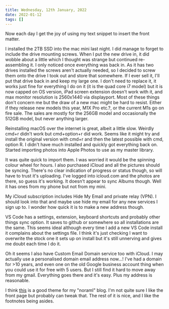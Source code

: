 ```yaml
---
title: Wednesday, 12th January, 2022
date: 2022-01-12
tags: []
---
```


Now each day I get the joy of using my text snippet to insert the front matter.

I installed the 2TB SSD into the mac mini last night. I did manage to forget to include the drive mounting screws. When I put the new drive in, it did wobble about a little which I thought was strange but continued re-assembling it. I only noticed once everything was back in. As it has two drives installed the screws aren't actually needed, so I decided to screw them onto the drive I took out and store that somewhere. If I ever sell it, I'll put that drive back in and keep my large one. I don't need to replace it, it works just fine for everything I do on it (it is the quad core i7 model) but it is now capped on OS version, iPad screen extension doesn't work with it, and max monitor resolution is 2560x1440 via displayport. Most of these things don't concern me but the draw of a new mac might be hard to resist. Either if they release new models this year, M1X Pro etc.?, or the current M1s go on fire sale. The sales are mostly for the 256GB model and occasionally the 512GB model, but never anything larger.

Reinstalling macOS over the internet is great, albeit a little slow. Weirdly cmd+r didn't work but cmd+option+r did work. Seems like it might try and install the original version with cmd+r and then the latest possible with cmd, option R. I didn't have much installed and quickly got everything back on. Started importing photos into Apple Photos to use as my master library.

It was quite quick to import them. I was worried it would be the spinning colour wheel for hours. I also purchased iCloud and all the pictures should be syncing. There's no clear indication of progress or status though, so will have to trust it's uploading. I've logged into icloud.com and the photos are there, so guess it's working. It doesn't appear to sync Albums though. Well it has ones from my phone but not from my mini.

My iCloud subscription includes Hide My Email and private relay (VPN). I should look into that and maybe use hide my email for any new services I sign up to. I wonder how quick it is to make a new address though.

VS Code has a settings, extension, keyboard shortcuts and probably other things sync option. It saves to github or somewhere so all installations are the same. This seems ideal although every time I add a new VS Code install it complains about the settings file. I think it's just checking I want to overwrite the stock one it sets up on install but it's still unnerving and gives me doubt each time I do it.

Oh it seems I also have Custom Email Domain service too with iCloud. I may actually use a personalised domain email address now...! I've had a domain for >10 years, and even one on the old Google business account thing when you could use it for free with 5 users. But I still find it hard to move away from my gmail. Everything goes there and it's easy. Plus my address is reasonable.

I think [this](https://themes.gohugo.io/themes/paperesque/) is a good theme for my "noraml" blog. I'm not quite sure I like the front page but probably can tweak that. The rest of it is nice, and I like the footnotes being asides.

